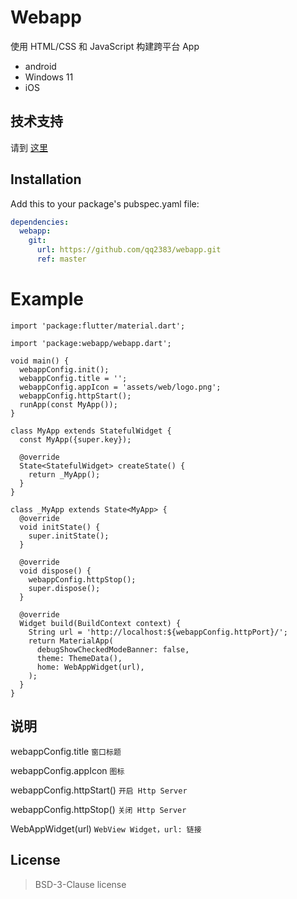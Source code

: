 # Webapp

使用 HTML/CSS 和 JavaScript 构建跨平台 App

- android
- Windows 11
- iOS

## 技术支持

请到 [这里](https://webapp.tianqilabs.com)

## Installation

Add this to your package's pubspec.yaml file:

```yaml
dependencies:
  webapp:
    git:
      url: https://github.com/qq2383/webapp.git
      ref: master
``` 

# Example

```
import 'package:flutter/material.dart';

import 'package:webapp/webapp.dart';

void main() {
  webappConfig.init();
  webappConfig.title = '';
  webappConfig.appIcon = 'assets/web/logo.png';
  webappConfig.httpStart();
  runApp(const MyApp());
}

class MyApp extends StatefulWidget {
  const MyApp({super.key});

  @override
  State<StatefulWidget> createState() {
    return _MyApp();
  }
}

class _MyApp extends State<MyApp> {
  @override
  void initState() {
    super.initState();
  }

  @override
  void dispose() {
    webappConfig.httpStop();
    super.dispose();
  }

  @override
  Widget build(BuildContext context) {
    String url = 'http://localhost:${webappConfig.httpPort}/';
    return MaterialApp(
      debugShowCheckedModeBanner: false,
      theme: ThemeData(),
      home: WebAppWidget(url),
    );
  }
}
```

## 说明

webappConfig.title ``窗口标题``

webappConfig.appIcon ``图标``

webappConfig.httpStart() ``开启 Http Server``

webappConfig.httpStop() ``关闭 Http Server``

WebAppWidget(url)   ``WebView Widget，url: 链接``

## License

> BSD-3-Clause license